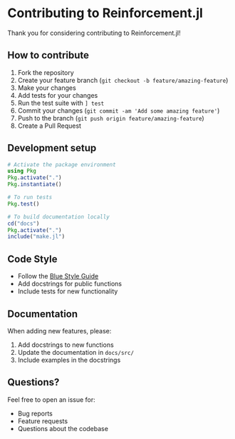 # Contributing to Reinforcement.jl

Thank you for considering contributing to Reinforcement.jl! 

## How to contribute

1. Fork the repository
2. Create your feature branch (`git checkout -b feature/amazing-feature`)
3. Make your changes
4. Add tests for your changes
5. Run the test suite with `] test`
6. Commit your changes (`git commit -am 'Add some amazing feature'`)
7. Push to the branch (`git push origin feature/amazing-feature`)
8. Create a Pull Request

## Development setup

```julia
# Activate the package environment
using Pkg
Pkg.activate(".")
Pkg.instantiate()

# To run tests
Pkg.test()

# To build documentation locally
cd("docs")
Pkg.activate(".")
include("make.jl")
```

## Code Style

- Follow the [Blue Style Guide](https://github.com/invenia/BlueStyle)
- Add docstrings for public functions
- Include tests for new functionality

## Documentation

When adding new features, please:
1. Add docstrings to new functions
2. Update the documentation in `docs/src/`
3. Include examples in the docstrings

## Questions?

Feel free to open an issue for:
- Bug reports
- Feature requests
- Questions about the codebase